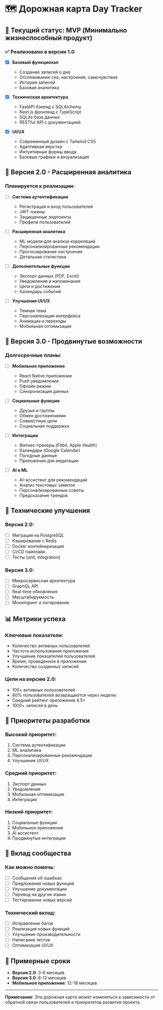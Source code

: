 # 🗺️ Дорожная карта Day Tracker

## 🎯 Текущий статус: MVP (Минимально жизнеспособный продукт)

### ✅ Реализовано в версии 1.0

- [x] **Базовый функционал**
  - Создание записей о дне
  - Отслеживание сна, настроения, самочувствия
  - История записей
  - Базовая аналитика

- [x] **Техническая архитектура**
  - FastAPI бэкенд с SQLAlchemy
  - Next.js фронтенд с TypeScript
  - SQLite база данных
  - RESTful API с документацией

- [x] **UI/UX**
  - Современный дизайн с Tailwind CSS
  - Адаптивная верстка
  - Интуитивные формы ввода
  - Базовые графики и визуализация

## 🚀 Версия 2.0 - Расширенная аналитика

### Планируется к реализации:

- [ ] **Система аутентификации**
  - Регистрация и вход пользователей
  - JWT токены
  - Защищенные эндпоинты
  - Профили пользователей

- [ ] **Расширенная аналитика**
  - ML модели для анализа корреляций
  - Персонализированные рекомендации
  - Прогнозирование настроения
  - Детальная статистика

- [ ] **Дополнительные функции**
  - Экспорт данных (PDF, Excel)
  - Уведомления и напоминания
  - Цели и достижения
  - Календарь событий

- [ ] **Улучшения UI/UX**
  - Темная тема
  - Персонализация интерфейса
  - Анимации и переходы
  - Мобильная оптимизация

## 🌟 Версия 3.0 - Продвинутые возможности

### Долгосрочные планы:

- [ ] **Мобильное приложение**
  - React Native приложение
  - Push уведомления
  - Офлайн режим
  - Синхронизация данных

- [ ] **Социальные функции**
  - Друзья и группы
  - Обмен достижениями
  - Совместные цели
  - Социальная поддержка

- [ ] **Интеграции**
  - Фитнес-трекеры (Fitbit, Apple Health)
  - Календари (Google Calendar)
  - Погодные данные
  - Приложения для медитации

- [ ] **AI и ML**
  - AI-ассистент для рекомендаций
  - Анализ текстовых заметок
  - Персонализированные советы
  - Предсказание трендов

## 🔧 Технические улучшения

### Версия 2.0:
- [ ] Миграция на PostgreSQL
- [ ] Кэширование с Redis
- [ ] Docker контейнеризация
- [ ] CI/CD пайплайн
- [ ] Тесты (unit, integration)

### Версия 3.0:
- [ ] Микросервисная архитектура
- [ ] GraphQL API
- [ ] Real-time обновления
- [ ] Масштабируемость
- [ ] Мониторинг и логирование

## 📊 Метрики успеха

### Ключевые показатели:
- Количество активных пользователей
- Частота использования приложения
- Улучшение показателей пользователей
- Время, проведенное в приложении
- Количество созданных записей

### Цели на версию 2.0:
- 100+ активных пользователей
- 80% пользователей возвращаются через неделю
- Средний рейтинг приложения 4.5+
- 1000+ записей в день

## 🎯 Приоритеты разработки

### Высокий приоритет:
1. Система аутентификации
2. ML аналитика
3. Персонализированные рекомендации
4. Улучшение UI/UX

### Средний приоритет:
1. Экспорт данных
2. Уведомления
3. Мобильная оптимизация
4. Интеграции

### Низкий приоритет:
1. Социальные функции
2. Мобильное приложение
3. AI ассистент
4. Продвинутые интеграции

## 🤝 Вклад сообщества

### Как можно помочь:
- [ ] Сообщения об ошибках
- [ ] Предложения новых функций
- [ ] Улучшение документации
- [ ] Перевод на другие языки
- [ ] Тестирование новых версий

### Технический вклад:
- [ ] Исправление багов
- [ ] Реализация новых функций
- [ ] Улучшение производительности
- [ ] Написание тестов
- [ ] Оптимизация UI/UX

## 📅 Примерные сроки

- **Версия 2.0**: 3-6 месяцев
- **Версия 3.0**: 6-12 месяцев
- **Мобильное приложение**: 12-18 месяцев

---

**Примечание**: Эта дорожная карта может изменяться в зависимости от обратной связи пользователей и приоритетов развития проекта.
